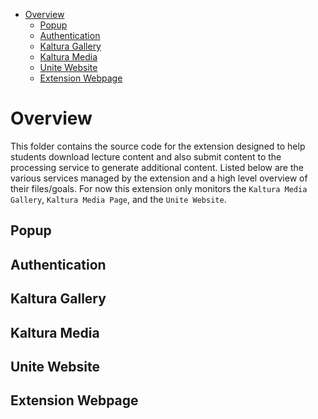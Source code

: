 - [Overview](#overview)
  - [Popup](#popup)
  - [Authentication](#authentication)
  - [Kaltura Gallery](#kaltura-gallery)
  - [Kaltura Media](#kaltura-media)
  - [Unite Website](#unite-website)
  - [Extension Webpage](#extension-webpage)

# Overview
This folder contains the source code for the extension designed to help students download lecture content and also submit content to the processing service to 
generate additional content. Listed below are the various services managed by the extension and a high level overview of their files/goals. For now this extension
only monitors the `Kaltura Media Gallery`, `Kaltura Media Page`, and the `Unite Website`.

## Popup

## Authentication

## Kaltura Gallery

## Kaltura Media

## Unite Website

## Extension Webpage

